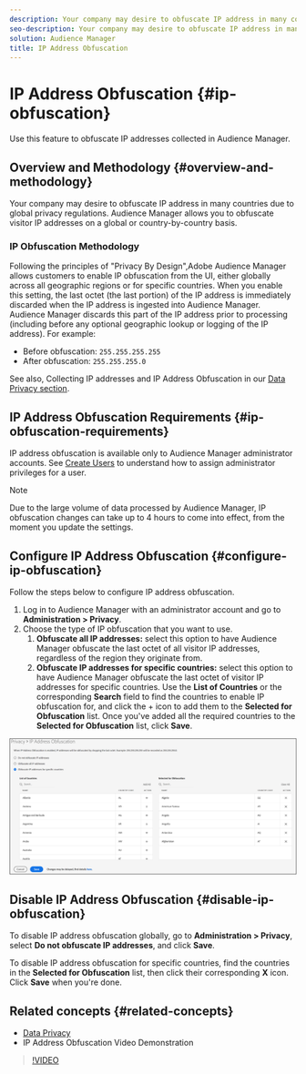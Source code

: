 ```yaml
---
description: Your company may desire to obfuscate IP address in many countries due to global privacy regulations. Audience Manager allows you to obfuscate visitor IP addresses on a global or country-by-country basis.
seo-description: Your company may desire to obfuscate IP address in many countries due to global privacy regulations. Audience Manager allows you to obfuscate visitor IP addresses on a global or country-by-country basis.
solution: Audience Manager
title: IP Address Obfuscation
---
```


# IP Address Obfuscation {#ip-obfuscation}

Use this feature to obfuscate IP addresses collected in Audience Manager.

## Overview and Methodology {#overview-and-methodology}

Your company may desire to obfuscate IP address in many countries due to global privacy regulations. Audience Manager allows you to obfuscate visitor IP addresses on a global or country-by-country basis.

### IP Obfuscation Methodology 
 
Following the principles of "Privacy By Design",Adobe Audience Manager allows customers to enable IP obfuscation from the UI, either globally across all geographic regions or for specific countries. When you enable this setting, the last octet (the last portion) of the IP address is immediately discarded when the IP address is ingested into Audience Manager. Audience Manager discards this part of the IP address prior to processing (including before any optional geographic lookup or logging of the IP address). For example:

* Before obfuscation: `255.255.255.255`
* After obfuscation: `255.255.255.0`

See also, Collecting IP addresses and IP Address Obfuscation in our [Data Privacy section](/help/using/overview/data-security-and-privacy/data-privacy.md).

## IP Address Obfuscation Requirements {#ip-obfuscation-requirements}

IP address obfuscation is available only to Audience Manager administrator accounts. See [Create Users](/help/using/features/administration/administration-overview.md#create-users) to understand how to assign administrator privileges for a user.

>[!NOTE]
>
> Due to the large volume of data processed by Audience Manager, IP obfuscation changes can take up to 4 hours to come into effect, from the moment you update the settings.

## Configure IP Address Obfuscation {#configure-ip-obfuscation}

Follow the steps below to configure IP address obfuscation.

1. Log in to Audience Manager with an administrator account and go to **Administration > Privacy**.
2. Choose the type of IP obfuscation that you want to use.
   1. **Obfuscate all IP addresses:** select this option to have Audience Manager obfuscate the last octet of all visitor IP addresses, regardless of the region they originate from.
   2. **Obfuscate IP addresses for specific countries:** select this option to have Audience Manager obfuscate the last octet of visitor IP addresses for specific countries. Use the **List of Countries** or the corresponding **Search** field to find the countries to enable IP obfuscation for, and click the + icon to add them to the **Selected for Obfuscation** list. Once you've added all the required countries to the **Selected for Obfuscation** list, click **Save**.

![](assets/ip-obfuscation.png) 

## Disable IP Address Obfuscation {#disable-ip-obfuscation}

To disable IP address obfuscation globally, go to **Administration > Privacy**, select **Do not obfuscate IP addresses**, and click **Save**.

To disable IP address obfuscation for specific countries, find the countries in the **Selected for Obfuscation** list, then click their corresponding **X** icon. Click **Save** when you're done.

## Related concepts {#related-concepts}

* [Data Privacy](/help/using/overview/data-security-and-privacy/data-privacy.md) 
* IP Address Obfuscation Video Demonstration
>[!VIDEO](https://video.tv.adobe.com/v/27218/)

